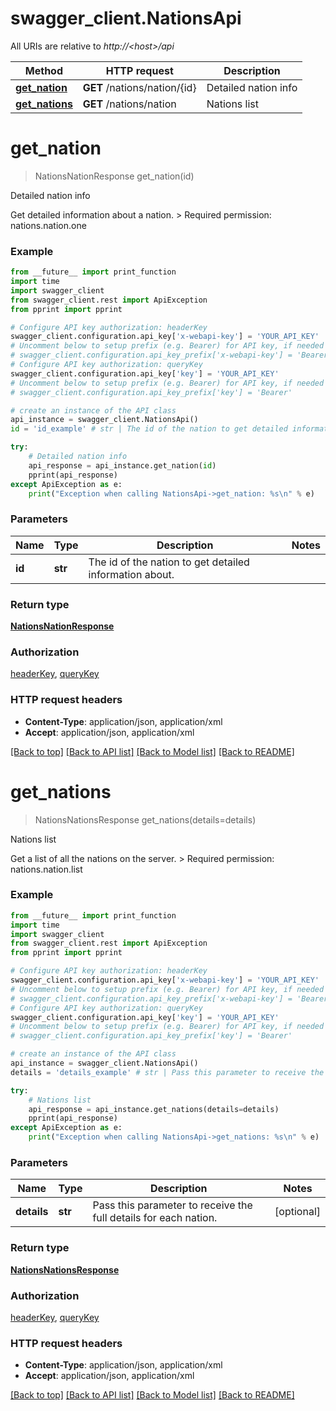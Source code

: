 # swagger_client.NationsApi

All URIs are relative to *http://&lt;host&gt;/api*

Method | HTTP request | Description
------------- | ------------- | -------------
[**get_nation**](NationsApi.md#get_nation) | **GET** /nations/nation/{id} | Detailed nation info
[**get_nations**](NationsApi.md#get_nations) | **GET** /nations/nation | Nations list


# **get_nation**
> NationsNationResponse get_nation(id)

Detailed nation info

Get detailed information about a nation.  > Required permission: nations.nation.one 

### Example 
```python
from __future__ import print_function
import time
import swagger_client
from swagger_client.rest import ApiException
from pprint import pprint

# Configure API key authorization: headerKey
swagger_client.configuration.api_key['x-webapi-key'] = 'YOUR_API_KEY'
# Uncomment below to setup prefix (e.g. Bearer) for API key, if needed
# swagger_client.configuration.api_key_prefix['x-webapi-key'] = 'Bearer'
# Configure API key authorization: queryKey
swagger_client.configuration.api_key['key'] = 'YOUR_API_KEY'
# Uncomment below to setup prefix (e.g. Bearer) for API key, if needed
# swagger_client.configuration.api_key_prefix['key'] = 'Bearer'

# create an instance of the API class
api_instance = swagger_client.NationsApi()
id = 'id_example' # str | The id of the nation to get detailed information about.

try: 
    # Detailed nation info
    api_response = api_instance.get_nation(id)
    pprint(api_response)
except ApiException as e:
    print("Exception when calling NationsApi->get_nation: %s\n" % e)
```

### Parameters

Name | Type | Description  | Notes
------------- | ------------- | ------------- | -------------
 **id** | **str**| The id of the nation to get detailed information about. | 

### Return type

[**NationsNationResponse**](NationsNationResponse.md)

### Authorization

[headerKey](../README.md#headerKey), [queryKey](../README.md#queryKey)

### HTTP request headers

 - **Content-Type**: application/json, application/xml
 - **Accept**: application/json, application/xml

[[Back to top]](#) [[Back to API list]](../README.md#documentation-for-api-endpoints) [[Back to Model list]](../README.md#documentation-for-models) [[Back to README]](../README.md)

# **get_nations**
> NationsNationsResponse get_nations(details=details)

Nations list

Get a list of all the nations on the server.  > Required permission: nations.nation.list 

### Example 
```python
from __future__ import print_function
import time
import swagger_client
from swagger_client.rest import ApiException
from pprint import pprint

# Configure API key authorization: headerKey
swagger_client.configuration.api_key['x-webapi-key'] = 'YOUR_API_KEY'
# Uncomment below to setup prefix (e.g. Bearer) for API key, if needed
# swagger_client.configuration.api_key_prefix['x-webapi-key'] = 'Bearer'
# Configure API key authorization: queryKey
swagger_client.configuration.api_key['key'] = 'YOUR_API_KEY'
# Uncomment below to setup prefix (e.g. Bearer) for API key, if needed
# swagger_client.configuration.api_key_prefix['key'] = 'Bearer'

# create an instance of the API class
api_instance = swagger_client.NationsApi()
details = 'details_example' # str | Pass this parameter to receive the full details for each nation. (optional)

try: 
    # Nations list
    api_response = api_instance.get_nations(details=details)
    pprint(api_response)
except ApiException as e:
    print("Exception when calling NationsApi->get_nations: %s\n" % e)
```

### Parameters

Name | Type | Description  | Notes
------------- | ------------- | ------------- | -------------
 **details** | **str**| Pass this parameter to receive the full details for each nation. | [optional] 

### Return type

[**NationsNationsResponse**](NationsNationsResponse.md)

### Authorization

[headerKey](../README.md#headerKey), [queryKey](../README.md#queryKey)

### HTTP request headers

 - **Content-Type**: application/json, application/xml
 - **Accept**: application/json, application/xml

[[Back to top]](#) [[Back to API list]](../README.md#documentation-for-api-endpoints) [[Back to Model list]](../README.md#documentation-for-models) [[Back to README]](../README.md)

